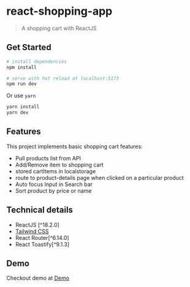 # react-shopping-app

> A shopping cart with ReactJS

## Get Started

```bash
# install dependencies
npm install

# serve with hot reload at localhost:5173
npm run dev
```

Or use `yarn`

```bash
yarn install
yarn dev
```

## Features

This project implements basic shopping cart features:

- Pull products list from API
- Add/Remove item to shopping cart
- stored cartItems in localstorage
- route to product-details page when clicked on a particular product
- Auto focus Input in Search bar
- Sort product by price or name

## Technical details

- ReactJS [^18.2.0]
- [Tailwind CSS](https://tailwindcss.com/)
- React Router[^6.14.0]
- React Toastify[^9.1.3]

## Demo

Checkout demo at [Demo](https://shopping-cart-pearl.vercel.app/)
